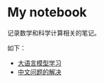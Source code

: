 # My notebook

记录数学和科学计算相关的笔记。

如下：

- [大语言模型学习](./llm/README.md)
- [中文问题的解决](./chinese/README.md)



